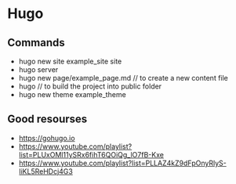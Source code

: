 # Hugo

## Commands
- hugo new site example_site site
- hugo server
- hugo new page/example_page.md // to create a new content file
- hugo // to build the project into public folder
- hugo new theme example_theme

## Good resourses 
- https://gohugo.io
- https://www.youtube.com/playlist?list=PLUxOMl11ySRx6fihT6QOiQg_lO7fB-Kxe
- https://www.youtube.com/playlist?list=PLLAZ4kZ9dFpOnyRlyS-liKL5ReHDcj4G3
